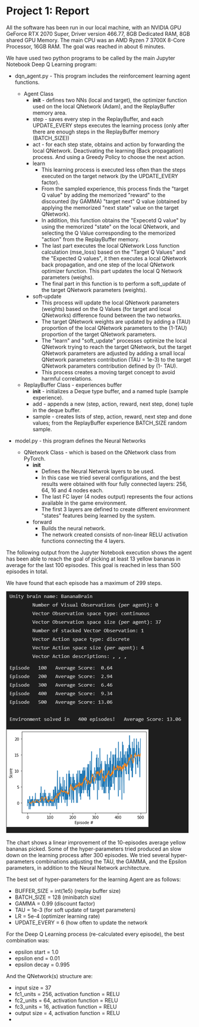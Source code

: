[//]: # (Image References)
[image2]: https://github.com/jesus-tamez-2021/p1_navigation/blob/89c5023f40f9797ea4120bf1a916f5d1f4e52eb8/image2.PNG

# Project 1: Report

All the software has been run in our local machine, with an NVIDIA GPU GeForce RTX 2070 Super, Driver version 466.77, 8GB Dedicated RAM, 8GB shared GPU Memory. The main CPU was an AMD Ryzen 7 3700X 8-Core Processor, 16GB RAM. The goal was reached in about 6 minutes.

We have used two python programs to be called by the main Jupyter Notebook Deep Q Learning program:
- dqn_agent.py - This program includes the reinforcement learning agent functions.
  - Agent Class
    - __init__ - defines two NNs (local and target), the optimizer function used on the local QNetwork (Adam), and the ReplayBuffer memory area.
    - step - saves every step in the ReplayBuffer, and each UPDATE_EVERY steps executes the learning process (only after there are enough steps in the ReplayBuffer memory (BATCH_SIZE))
    - act - for each step state, obtains and action by forwarding the local QNetwork. Deactivating the learning (Back propagation) process. And using a Greedy Policy to choose the next action.
    - learn
      - This learning process is executed less often than the steps executed on the target network (by the UPDATE_EVERY factor).
      - From the sampled experience, this process finds the "target Q value" by adding the memorized "reward" to the discounted (by GAMMA) "target next" Q value (obtained by applying the memorized "next state" value on the target QNetwork).
      - In addition, this function obtains the "Expecetd Q value" by using the memorized "state" on the local QNetwork, and selecting the Q Value corresponding to the memorized "action" from the ReplayBuffer memory.
      - The last part executes the local QNetwork Loss function calculation (mse_loss) based on the "Target Q Values" and the "Expected Q values", it then executes a local QNetwork back propagation, and one step of the local QNetwork optimizer function. This part updates the local Q Network parameters (weighs).
      - The final part in this function is to perform a soft_update of the target QNetwork parameters (weights).
    - soft-update
      - This process will update the local QNetwork parameters (weights) based on the Q Values (for target and local QNetworks) difference found between the two networks.
      - The target QNetwork weights are updated by adding a (TAU) proportion of the local QNetwork parameters to the (1-TAU) proportion of the target QNetwork parameters.
      - The "learn" and "soft_update" processes optimize the local QNetwork trying to reach the target QNetwork, but the target QNetwork parameters are adjusted by adding a small local QNetwork parameters contribution (TAU = 1e-3) to the target QNetwork parameters contribution defined by (1- TAU).
      - This process creates a moving target concept to avoid harmful correlations.
  - ReplayBuffer Class - experiences buffer
    - __init__ - initializes a Deque type buffer, and a named tuple (sample experience).
    - add - appends a new (step, action, reward, next step, done) tuple in the deque buffer.
    - sample - creates lists of step, action, reward, next step and done values; from the ReplayBuffer experience BATCH_SIZE random sample.
  
- model.py - this program defines the Neural Networks
  - QNetwork Class - which is based on the QNetwork class from PyTorch.
    - __init__
      - Defines the Neural Netwrok layers to be used.
      - In this case we tried several configurations, and the best results were obtained with four fully connected layers: 256, 64, 16 and 4 nodes each.
      - The last FC layer (4 nodes output) represents the four actions available in the game environment.
      - The first 3 layers are defined to create different environment "states" features being learned by the system.
    - forward
      - Builds the neural network.
      - The network created consists of non-linear RELU activation functions connecting the 4 layers.

The following output from the Jupyter Notebook execution shows the agent has been able to reach the goal of picking at least 13 yellow bananas in average for the last 100 episodes. This goal is reached in less than 500 episodes in total.

We have found that each episode has a maximum of 299 steps.

![Screenshot 1][image2]

The chart shows a linear improvement of the 10-episodes average yellow bananas picked. Some of the hyper-parameters tried produced an slow down on the learning process after 300 episodes. We tried several hyper-parameters combinations adjusting the TAU, the GAMMA, and the Epsilon parameters, in addition to the Neural Network architecture.

The best set of hyper-parameters for the learning Agent are as follows:
- BUFFER_SIZE = int(1e5)	(replay buffer size)
- BATCH_SIZE = 128		(minibatch size)
- GAMMA = 0.99		(discount factor)
- TAU = 1e-3			(for soft update of target parameters)
- LR = 5e-4			(optimizer learning rate)
- UPDATE_EVERY = 6		(how often to update the network

For the Deep Q Learning process (re-calculated every episode), the best combination was:
- epsilon start = 1.0
- epsilon end   = 0.01
- epsilon decay = 0.995

And the QNetwork(s) structure are:
- input size = 37
- fc1_units = 256, activation function = RELU
- fc2_units = 64, activation function = RELU
- fc3_units = 16, activation function = RELU
- output size = 4, activation function = RELU
- 